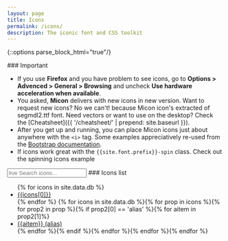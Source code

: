 ```yaml
---
layout: page
title: Icons
permalink: /icons/
description: The iconic font and CSS toolkit
---
```

{::options parse_block_html="true"/}

<div class="iconst">
</div>
<div class="importi pemu">
<div class="contact">
### Important

- If you use **Firefox** and you have problem to see icons, go to **Options > Advenced > General > Browsing** and uncheck **Use hardware acceleration when available**.
- You asked, **Micon** delivers with new icons in new version. Want to request new icons? No we can't! because Micon icon's extracted of segmdl2.ttf font. Need vectors or want to use on the desktop? Check the [Cheatsheet]({{ '/cheatsheet/' | prepend: site.baseurl }}).
- After you get up and running, you can place Micon icons just about anywhere with the `<i>` tag. Some examples appreciatively re-used from the [Bootstrap documentation](http://getbootstrap.com/).
- If icons work great with the `{{site.font.prefix}}-spin` class. Check out the spinning icons example
</ul>
</div>
</div>
<div class="nbox">
<div class="iconst">
<input class="livefilter" type="text" value="" placeholder="live Search icons..." />
### Icons list
<ul id="icons">
{% for icons in site.data.db %}
<li><a href="{{ '/icon/' | prepend: site.baseurl }}{{icons[0]}}/" title="{{icons[0]}}"><span class="{{site.font.prefix}} {{site.font.prefix}}-{{icons[0]}}"></span><span class="ulatitle">{{icons[0]}}</span></a></li>{% endfor %}
{% for icons in site.data.db %}{% for prop in icons %}{% for prop2 in prop %}{% if prop2[0] == 'alias' %}{% for aitem in prop2[1]%}
<li><a href="{{ '/icon/' | prepend: site.baseurl }}{{icons[0]}}/" title="{{aitem}}"><span class="{{site.font.prefix}} {{site.font.prefix}}-{{aitem}}"></span><span class="ulatitle">{{aitem}} (alias)</span></a></li>{% endfor %}{% endif %}{% endfor %}{% endfor %}{% endfor %}
</ul>
</div>
</div>
